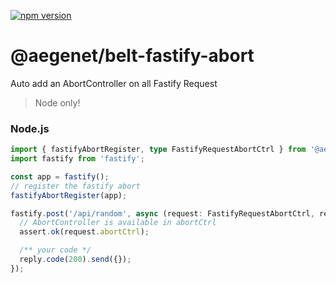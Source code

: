 [![npm version](https://img.shields.io/npm/v/@aegenet/belt-fastify-abort.svg)](https://www.npmjs.com/package/@aegenet/belt-fastify-abort)
<br>

# @aegenet/belt-fastify-abort

Auto add an AbortController on all Fastify Request

> Node only!

### Node.js

```typescript
import { fastifyAbortRegister, type FastifyRequestAbortCtrl } from '@aegenet/belt-fastify-abort';
import fastify from 'fastify';

const app = fastify();
// register the fastify abort
fastifyAbortRegister(app);

fastify.post('/api/random', async (request: FastifyRequestAbortCtrl, reply) => {
  // AbortController is available in abortCtrl
  assert.ok(request.abortCtrl);

  /** your code */
  reply.code(200).send({});
});
```

